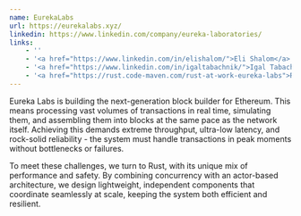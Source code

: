 ```yaml
---
name: EurekaLabs
url: https://eurekalabs.xyz/
linkedin: https://www.linkedin.com/company/eureka-laboratories/
links:
    - ''
    - '<a href="https://www.linkedin.com/in/elishalom/">Eli Shalom</a> Co-founder & CTO'
    - '<a href="https://www.linkedin.com/in/igaltabachnik/">Igal Tabachnik</a> Senior Software Engineer'
    - '<a href="https://rust.code-maven.com/rust-at-work-eureka-labs">Rust at Work - conversation with Eli Shalom and Igal Tabachnik of Eureka Labs</a>'
---
```



Eureka Labs is building the next-generation block builder for Ethereum. This means processing vast volumes of transactions in real time, simulating them, and assembling them into blocks at the same pace as the network itself. Achieving this demands extreme throughput, ultra-low latency, and rock-solid reliability - the system must handle transactions in peak moments without bottlenecks or failures.

To meet these challenges, we turn to Rust, with its unique mix of performance and safety. By combining concurrency with an actor-based architecture, we design lightweight, independent components that coordinate seamlessly at scale, keeping the system both efficient and resilient.



